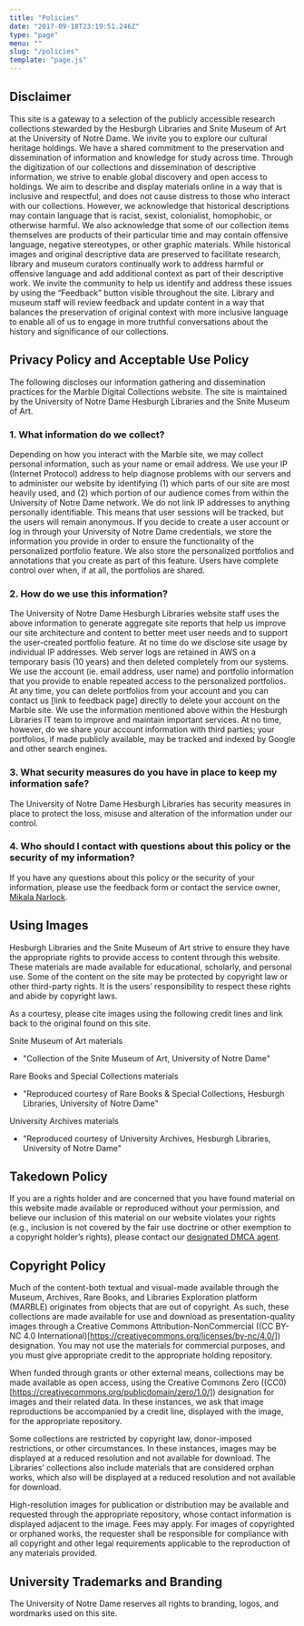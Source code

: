 ```yaml
---
title: "Policies"
date: "2017-09-18T23:19:51.246Z"
type: "page"
menu: ""
slug: "/policies"
template: "page.js"
---
```

## Disclaimer
This site is a gateway to a selection of the publicly accessible research collections stewarded by the Hesburgh Libraries and Snite Museum of Art at the University of Notre Dame. We invite you to explore our cultural heritage holdings.
We have a shared commitment to the preservation and dissemination of information and knowledge for study across time. Through the digitization of our collections and dissemination of descriptive information, we strive to enable global discovery and open access to holdings.
We aim to describe and display materials online in a way that is inclusive and respectful, and does not cause distress to those who interact with our collections. However, we acknowledge that historical descriptions may contain language that is racist, sexist, colonialist, homophobic, or otherwise harmful. We also acknowledge that some of our collection items themselves are products of their particular time and may contain offensive language, negative stereotypes, or other graphic materials. While historical images and original descriptive data are preserved to facilitate research, library and museum curators continually work to address harmful or offensive language and add additional context as part of their descriptive work.
We invite the community to help us identify and address these issues by using the “Feedback” button visible throughout the site. Library and museum staff will review feedback and update content in a way that balances the preservation of original context with more inclusive language to enable all of us to engage in more truthful conversations about the history and significance of our collections.

## Privacy Policy and Acceptable Use Policy
The following discloses our information gathering and dissemination practices for the Marble Digital Collections website. The site is maintained by the University of Notre Dame Hesburgh Libraries and the Snite Museum of Art.
### 1. What information do we collect?
Depending on how you interact with the Marble site, we may collect personal information, such as your name or email address. We use your IP (Internet Protocol) address to help diagnose problems with our servers and to administer our website by identifying (1) which parts of our site are most heavily used, and (2) which portion of our audience comes from within the University of Notre Dame network. We do not link IP addresses to anything personally identifiable. This means that user sessions will be tracked, but the users will remain anonymous.
If you decide to create a user account or log in through your University of Notre Dame credentials, we store the information you provide in order to ensure the functionality of the personalized portfolio feature. We also store the personalized portfolios and annotations that you create as part of this feature. Users have complete control over when, if at all, the portfolios are shared.
### 2. How do we use this information?
The University of Notre Dame Hesburgh Libraries website staff uses the above information to generate aggregate site reports that help us improve our site architecture and content to better meet user needs and to support the user-created portfolio feature. At no time do we disclose site usage by individual IP addresses. Web server logs are retained in AWS on a temporary basis (10 years) and then deleted completely from our systems.
We use the account (ie. email address, user name) and portfolio information that you provide to enable repeated access to the personalized portfolios. At any time, you can delete portfolios from your account and you can contact us [link to feedback page] directly to delete your account on the Marble site.
We use the information mentioned above within the Hesburgh Libraries IT team to improve and maintain important services. At no time, however, do we share your account information with third parties; your portfolios, if made publicly available, may be tracked and indexed by Google and other search engines.
### 3. What security measures do you have in place to keep my information safe?
The University of Notre Dame Hesburgh Libraries has security measures in place to protect the loss, misuse and alteration of the information under our control.
### 4. Who should I contact with questions about this policy or the security of my information?
If you have any questions about this policy or the security of your information, please use the feedback form or contact the service owner, [Mikala Narlock](mailto:mnarlock@nd.edu).

## Using Images
Hesburgh Libraries and the Snite Museum of Art strive to ensure they have the appropriate rights to provide access to content through this website. These materials are made available for educational, scholarly, and personal use. Some of the content on the site may be protected by copyright law or other third-party rights. It is the users’ responsibility to respect these rights and abide by copyright laws.

As a courtesy, please cite images using the following credit lines and link back to the original found on this site.

Snite Museum of Art materials
* "Collection of the Snite Museum of Art, University of Notre Dame"

Rare Books and Special Collections materials
* "Reproduced courtesy of Rare Books & Special Collections, Hesburgh Libraries, University of Notre Dame"

University Archives materials
* "Reproduced courtesy of University Archives, Hesburgh Libraries, University of Notre Dame"

## Takedown Policy  
If you are a rights holder and are concerned that you have found material on this website made available or reproduced without your permission, and believe our inclusion of this material on our website violates your rights (e.g., inclusion is not covered by the fair use doctrine or other exemption to a copyright holder’s rights), please contact our [designated DMCA agent](https://www.nd.edu/copyright/).

## Copyright Policy

Much of the content-both textual and visual-made available through the Museum, Archives, Rare Books, and Libraries Exploration platform (MARBLE) originates from objects that are out of copyright. As such, these collections are made available for use and download as presentation-quality images through a Creative Commons Attribution-NonCommercial ((CC BY-NC 4.0 International)[https://creativecommons.org/licenses/by-nc/4.0/]) designation. You may not use the materials for commercial purposes, and you must give appropriate credit to the appropriate holding repository.

When funded through grants or other external means, collections may be made available as open access, using the Creative Commons Zero ((CC0)[https://creativecommons.org/publicdomain/zero/1.0/]) designation for images and their related data. In these instances, we ask that image reproductions be accompanied by a credit line, displayed with the image, for the appropriate repository.

Some collections are restricted by copyright law, donor-imposed restrictions, or other circumstances. In these instances, images may be displayed at a reduced resolution and not available for download. The Libraries’ collections also include materials that are considered orphan works, which also will be displayed at a reduced resolution and not available for download.

High-resolution images for publication or distribution may be available and requested through the appropriate repository, whose contact information is displayed adjacent to the image. Fees may apply. For images of copyrighted or orphaned works, the requester shall be responsible for compliance with all copyright and other legal requirements applicable to the reproduction of any materials provided.  

## University Trademarks and Branding
The University of Notre Dame reserves all rights to branding, logos, and wordmarks used on this site.
